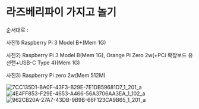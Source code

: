 # 라즈베리파이 가지고 놀기

순서대로 : 

사진1) Raspberry Pi 3 Model B+(Mem 1G)

사진2) Raspberry Pi 3 Model B(Mem 1G), Orange Pi Zero 2w(+PCi 확장보드 유선랜+USB-C Type 4)(Mem 1G)

사진3) Raspberry Pi zero 2w(Mem 512M)

![7CC135D1-BA0F-43F3-B29E-7E1DB59681D7_1_201_a](https://github.com/suk555/Raspberry_Pi/assets/3422833/3cf020c2-263a-4cd1-aa43-ba4111a4040e)
![4E4FF853-F29E-4653-A466-56A3706AA3EA_1_102_a](https://github.com/suk555/Raspberry_Pi/assets/3422833/0df93dec-aa15-4efa-ac73-f041a38b98f4)
![962CB20A-27A7-43DB-9B9B-66F123CA9B65_1_201_a](https://github.com/suk555/Raspberry_Pi/assets/3422833/99af995e-7a4a-4c95-b0a6-b2317629dded)
